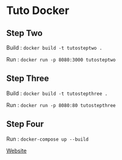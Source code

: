 # Tuto Docker

## Step Two

Build : `docker build -t tutosteptwo .`

Run : `docker run -p 8080:3000 tutosteptwo`

## Step Three

Build : `docker build -t tutostepthree .`

Run : `docker run -p 8080:80 tutostepthree`

## Step Four

Run : `docker-compose up --build`

[Website](http://localhost:8080)